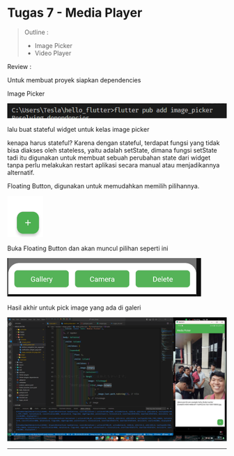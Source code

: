 # Tugas 7 - Media Player

> Outline :
>
> * Image Picker
> * Video Player

Review :

Untuk membuat proyek siapkan dependencies

Image Picker

![1731668944443](image/tugas_uts/1731668944443.png)

lalu buat stateful widget untuk kelas image picker

kenapa harus stateful?
Karena dengan stateful, terdapat fungsi yang tidak bisa diakses oleh stateless, yaitu adalah setState, dimana fungsi setState tadi itu digunakan untuk membuat sebuah perubahan state dari widget tanpa perlu melakukan restart aplikasi secara manual atau menjadikannya alternatif.

Floating Button, digunakan untuk memudahkan memilih pilihannya.

![1731674699668](image/tugas_uts/1731674699668.png)

Buka Floating Button dan akan muncul pilihan seperti ini

![1731674649859](image/tugas_uts/1731674649859.png)

Hasil akhir untuk pick image yang ada di galeri

![1731674571119](image/tugas_uts/1731674571119.png)

---
